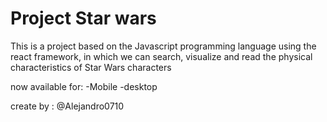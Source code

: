 # Project Star wars

This is a project based on the Javascript programming language using the react framework, in which we can search, visualize and read the physical characteristics of Star Wars characters

now available for:
    -Mobile
    -desktop

create by : @Alejandro0710


